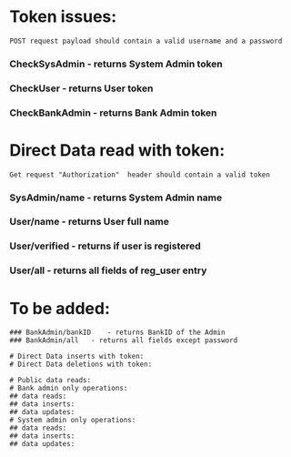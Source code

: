 # Token issues:
    POST request payload should contain a valid username and a password
### CheckSysAdmin   - returns System Admin token
### CheckUser       - returns User token
### CheckBankAdmin  - returns Bank Admin token

# Direct Data read with token:
    Get request "Authorization"  header should contain a valid token
### SysAdmin/name   - returns System Admin name
### User/name       - returns User full name
### User/verified   - returns if user is registered
### User/all        - returns all fields of reg_user entry

# To be added:
    ### BankAdmin/bankID    - returns BankID of the Admin
    ### BankAdmin/all   - returns all fields except password

    # Direct Data inserts with token:
    # Direct Data deletions with token:

    # Public data reads:
    # Bank admin only operations:
    ## data reads:
    ## data inserts:
    ## data updates:
    # System admin only operations:
    ## data reads:
    ## data inserts:
    ## data updates: